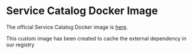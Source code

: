 # Service Catalog Docker Image

The official Service Catalog Docker image is [here](https://github.com/kubernetes-sigs/service-catalog/blob/master/build/service-catalog/Dockerfile).

This custom image has been created to cache the external dependency in our registry
